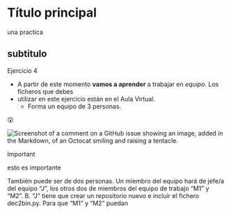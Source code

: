 # Título principal
una practica

 ## subtitulo
Ejercicio 4
 - A partir de este momento **vamos a aprender** a trabajar en *equipo*. Los ficheros que debes
 - utilizar en este ejercicio están en el Aula Virtual.
   - Forma un equipo de 3 personas.

😲

![Screenshot of a comment on a GitHub issue showing an image, added in the Markdown, of an Octocat smiling and raising a tentacle.](https://myoctocat.com/assets/images/base-octocat.svg) 

> [!IMPORTANT]
> esto es importante

También puede ser de dos personas.
Un miembro del equipo hará de jefe/a del equipo “J”, los otros dos de miembros del equipo
de trabajo “M1” y “M2”.
B. “J” tiene que crear un repositorio nuevo e incluir el fichero dec2bin.py.
Para que “M1” y “M2” puedan

